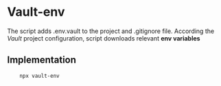 # Vault-env
The script adds .env.vault to the project and .gitignore file. According the *Vault* project configuration, script downloads relevant **env variables**
## Implementation
``` bash
	npx vault-env
```
